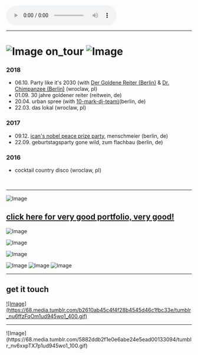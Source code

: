 
<audio controls>
  <source src="https://archive.org/download/TetrisThemeMusic/Tetris.ogg" type="audio/ogg">
  <source src="https://archive.org/download/TetrisThemeMusic/Tetris.mp3" type="audio/mpeg">
Your browser does not support the audio element.
</audio>
<br>
<hr>

# ![Image](https://68.media.tumblr.com/cff73c14c344212ac0ab1bf176c94e1a/tumblr_nu6ey7jGa91ud945wo1_100.gif) on_tour ![Image](https://68.media.tumblr.com/cff73c14c344212ac0ab1bf176c94e1a/tumblr_nu6ey7jGa91ud945wo1_100.gif)

### __2018__
 - 06.10. Party like it's 2030 (with <a href="https://soundcloud.com/der-goldene-reiter"> Der Goldene Reiter (Berlin)</a> & <a href="https://soundcloud.com/drchimpanzee"> Dr. Chimpanzee (Berlin)</a>
(wroclaw, pl)
 - 01.09. 30 jahre goldener reiter (reitwein, de)
 - 20.04. urban spree (with <a href="https://soundcloud.com/10-mark-dj-team"> 10-mark-dj-team)</a>(berlin, de)
 - 22.03. das lokal (wroclaw, pl)
 
### __2017__
 - 09.12. <a href="https://www.icanw.de/terminearchiv/nobel-peace-prize-party/">ican's nobel peace prize party</a>, menschmeier (berlin, de)
 - 22.09. geburtstagsparty gone wild, zum flachbau (berlin, de)

### __2016__
 - cocktail country disco (wroclaw, pl)
 
<br>
<hr>
 
![Image](https://image.flaticon.com/icons/svg/38/38534.svg)
## [click here for very good portfolio, very good!](https://vimeo.com/psychiatronics/about "VIMEO cool Portfolio !")         
![Image](https://image.flaticon.com/icons/svg/38/38534.svg)

![Image](https://68.media.tumblr.com/c5fa1f1c1a15f74a54abbcc11f320a6a/tumblr_nucain10qp1ud945wo1_100.gif)



![Image](https://68.media.tumblr.com/c5fa1f1c1a15f74a54abbcc11f320a6a/tumblr_nucain10qp1ud945wo1_100.gif)

![Image](https://68.media.tumblr.com/7c91b550bbaf6b25c1d4d4ab4b3edb85/tumblr_nu14j2cVLW1ud945wo2_75sq.gif)
![Image](https://68.media.tumblr.com/7c91b550bbaf6b25c1d4d4ab4b3edb85/tumblr_nu14j2cVLW1ud945wo2_75sq.gif)
![Image](https://68.media.tumblr.com/7c91b550bbaf6b25c1d4d4ab4b3edb85/tumblr_nu14j2cVLW1ud945wo2_75sq.gif)

<hr>

## get it touch
<a href="mailto:psychiatronics@riseup.net">
![Image](https://68.media.tumblr.com/b2610ab45c4f4f28b4545d46c1fbc33e/tumblr_nu6ffzFqOm1ud945wo1_400.gif)
</a>
<hr>
![Image](https://68.media.tumblr.com/5882ddb2f1e0e6abe24e5ead00133094/tumblr_nv6xxpTX7p1ud945wo1_100.gif)



